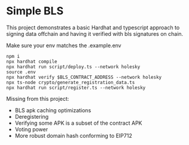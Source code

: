 # Simple BLS

This project demonstrates a basic Hardhat and typescript approach to signing data offchain and having it verified with bls signatures on chain. 

Make sure your env matches the .example.env 

```shell
npm i 
npx hardhat compile 
npx hardhat run script/deploy.ts --network holesky 
source .env 
npx hardhat verify $BLS_CONTRACT_ADDRESS --network holesky 
npx ts-node crypto/generate_registration_data.ts
npx hardhat run script/register.ts --network holesky 
```

Missing from this project: 

- BLS apk caching optimizations 
- Deregistering 
- Verifying some APK is a subset of the contract APK 
- Voting power 
- More robust domain hash conforming to EIP712 
